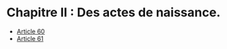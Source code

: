 # Chapitre II : Des actes de naissance.

- [Article 60](article-60.md)
- [Article 61](article-61.md)
